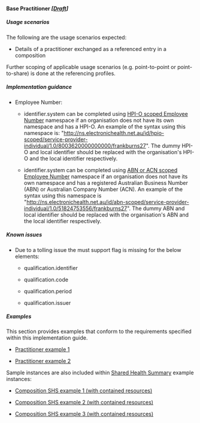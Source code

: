#### Base Practitioner *[[Draft](http://hl7.org/fhir/stu3/versions.html#maturity)]*

##### Usage scenarios
The following are the usage scenarios expected:

* Details of a practitioner exchanged as a referenced entry in a composition

Further scoping of applicable usage scenarios (e.g. point-to-point or point-to-share) is done at the referencing profiles. 


##### Implementation guidance
* Employee Number:
    * identifier.system can be completed using [HPI-O scoped Employee Number](http://ns.electronichealth.net.au/id/hpio-scoped/service-provider-individual/1.0) namespace if an organisation does not have its own namespace and has a HPI-O. An example of the syntax using this namespace is: "http://ns.electronichealth.net.au/id/hpio-scoped/service-provider-individual/1.0/8003620000000000/frankburns27". The dummy HPI-O and local identifier should be replaced with the organisation's HPI-O and the local identifier respectively. 
    
    * identifier.system can be completed using [ABN or ACN scoped Employee Number](http://ns.electronichealth.net.au/id/abn-scoped/service-provider-individual/1.0) namespace if an organisation does not have its own namespace and has a registered Australian Business Number (ABN) or Australian Company Number (ACN). An example of the syntax using this namespace is "http://ns.electronichealth.net.au/id/abn-scoped/service-provider-individual/1.0/51824753556/frankburns27". The dummy ABN and local identifier should be replaced with the organisation's ABN and the local identifier respectively.  


##### Known issues
* Due to a tolling issue the must support flag is missing for the below elements:
    * qualification.identifier
    
    * qualification.code
    
    * qualification.period
    
    * qualification.issuer 


##### Examples
This section provides examples that conform to the requirements specified within this implementation guide.

* [Practitioner example 1](Practitioner-40a94071-8373-4d53-a788-63b79c75a3c1.html)

* [Practitioner example 2](Practitioner-40a94071-8373-4d53-a788-63b79c75a3c1.html)

Sample instances are also included within [Shared Health Summary](StructureDefinition-composition-shs-1.html) example instances:
* [Composition SHS example 1 (with contained resources)](Composition-a0da969a-7956-439b-b390-8de071a2df7c.html)

* [Composition SHS example 2 (with contained resources)](Composition-bd06e981-ba86-4020-ba59-cd89f80e8712.html)

* [Composition SHS example 3 (with contained resources)](Composition-c53c6c39-3e1a-4038-9ad5-25be8c54481f.html)
